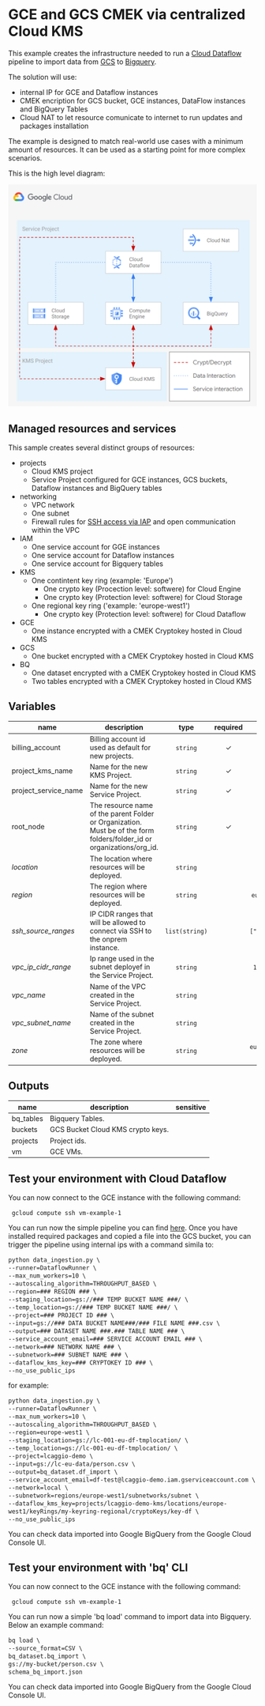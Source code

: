 # GCE and GCS CMEK via centralized Cloud KMS

This example creates the infrastructure needed to run a [Cloud Dataflow](https://cloud.google.com/dataflow) pipeline to import data from [GCS](https://cloud.google.com/storage) to [Bigquery](https://cloud.google.com/bigquery).

The solution will use:
 - internal IP for GCE and Dataflow instances
 - CMEK encription for GCS bucket, GCE instances, DataFlow instances and BigQuery Tables
 - Cloud NAT to let resource comunicate to internet to run updates and packages installation
 
The example is designed to match real-world use cases with a minimum amount of resources. It can be used as a starting point for more complex scenarios.

This is the high level diagram:

![GCS to Biquery High-level diagram](diagram.png "GCS to Biquery High-level diagram")

## Managed resources and services

This sample creates several distinct groups of resources:

- projects
  - Cloud KMS project
  - Service Project configured for GCE instances, GCS buckets, Dataflow instances and BigQuery tables
- networking
  - VPC network
  - One subnet
  - Firewall rules for [SSH access via IAP](https://cloud.google.com/iap/docs/using-tcp-forwarding) and open communication within the VPC
- IAM
  - One service account for GGE instances
  - One service account for Dataflow instances
  - One service account for Bigquery tables
- KMS
  - One contintent key ring (example: 'Europe')
    - One crypto key (Procection level: softwere) for Cloud Engine
    - One crypto key (Protection level: softwere) for Cloud Storage
  - One regional key ring ('example: 'europe-west1')
    - One crypto key (Protection level: softwere) for Cloud Dataflow
- GCE
  - One instance encrypted with a CMEK Cryptokey hosted in Cloud KMS
- GCS
  - One bucket encrypted with a CMEK Cryptokey hosted in Cloud KMS
- BQ
  - One dataset encrypted with a CMEK Cryptokey hosted in Cloud KMS
  - Two tables encrypted with a CMEK Cryptokey hosted in Cloud KMS

<!-- BEGIN TFDOC -->
## Variables

| name | description | type | required | default |
|---|---|:---: |:---:|:---:|
| billing_account | Billing account id used as default for new projects. | <code title="">string</code> | ✓ |  |
| project_kms_name | Name for the new KMS Project. | <code title="">string</code> | ✓ |  |
| project_service_name | Name for the new Service Project. | <code title="">string</code> | ✓ |  |
| root_node | The resource name of the parent Folder or Organization. Must be of the form folders/folder_id or organizations/org_id. | <code title="">string</code> | ✓ |  |
| *location* | The location where resources will be deployed. | <code title="">string</code> |  | <code title="">europe</code> |
| *region* | The region where resources will be deployed. | <code title="">string</code> |  | <code title="">europe-west1</code> |
| *ssh_source_ranges* | IP CIDR ranges that will be allowed to connect via SSH to the onprem instance. | <code title="list&#40;string&#41;">list(string)</code> |  | <code title="">["0.0.0.0/0"]</code> |
| *vpc_ip_cidr_range* | Ip range used in the subnet deployef in the Service Project. | <code title="">string</code> |  | <code title="">10.0.0.0/20</code> |
| *vpc_name* | Name of the VPC created in the Service Project. | <code title="">string</code> |  | <code title="">local</code> |
| *vpc_subnet_name* | Name of the subnet created in the Service Project. | <code title="">string</code> |  | <code title="">subnet</code> |
| *zone* | The zone where resources will be deployed. | <code title="">string</code> |  | <code title="">europe-west1-b</code> |

## Outputs

| name | description | sensitive |
|---|---|:---:|
| bq_tables | Bigquery Tables. |  |
| buckets | GCS Bucket Cloud KMS crypto keys. |  |
| projects | Project ids. |  |
| vm | GCE VMs. |  |
<!-- END TFDOC -->

## Test your environment with Cloud Dataflow
You can now connect to the GCE instance with the following command:

```hcl
 gcloud compute ssh vm-example-1
```

You can run now the simple pipeline you can find [here](./script/data_ingestion/). Once you have installed required packages and copied a file into the GCS bucket, you can trigger the pipeline using internal ips with a command simila to:

```hcl
python data_ingestion.py \
--runner=DataflowRunner \
--max_num_workers=10 \
--autoscaling_algorithm=THROUGHPUT_BASED \
--region=### REGION ### \
--staging_location=gs://### TEMP BUCKET NAME ###/ \
--temp_location=gs://### TEMP BUCKET NAME ###/ \
--project=### PROJECT ID ### \
--input=gs://### DATA BUCKET NAME###/### FILE NAME ###.csv \
--output=### DATASET NAME ###.### TABLE NAME ### \
--service_account_email=### SERVICE ACCOUNT EMAIL ### \
--network=### NETWORK NAME ### \
--subnetwork=### SUBNET NAME ### \
--dataflow_kms_key=### CRYPTOKEY ID ### \
--no_use_public_ips
```

for example:

```hcl
python data_ingestion.py \
--runner=DataflowRunner \
--max_num_workers=10 \
--autoscaling_algorithm=THROUGHPUT_BASED \
--region=europe-west1 \
--staging_location=gs://lc-001-eu-df-tmplocation/ \
--temp_location=gs://lc-001-eu-df-tmplocation/ \
--project=lcaggio-demo \
--input=gs://lc-eu-data/person.csv \
--output=bq_dataset.df_import \
--service_account_email=df-test@lcaggio-demo.iam.gserviceaccount.com \
--network=local \
--subnetwork=regions/europe-west1/subnetworks/subnet \
--dataflow_kms_key=projects/lcaggio-demo-kms/locations/europe-west1/keyRings/my-keyring-regional/cryptoKeys/key-df \
--no_use_public_ips
```

You can check data imported into Google BigQuery from the Google Cloud Console UI.

## Test your environment with 'bq' CLI
You can now connect to the GCE instance with the following command:

```hcl
 gcloud compute ssh vm-example-1
```

You can run now a simple 'bq load' command to import data into Bigquery. Below an example command:

```hcl
bq load \
--source_format=CSV \
bq_dataset.bq_import \
gs://my-bucket/person.csv \
schema_bq_import.json
```

You can check data imported into Google BigQuery from the Google Cloud Console UI.